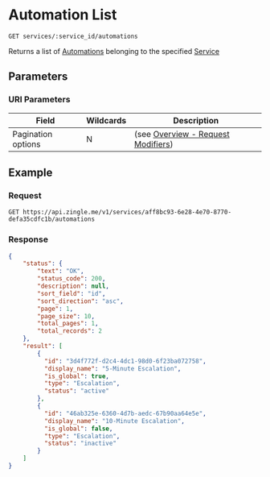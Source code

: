 # Automation List

    GET services/:service_id/automations
    
Returns a list of [Automations] belonging to the specified [Service]

## Parameters
### URI Parameters
Field | Wildcards | Description
--- | --- | ---
Pagination options | N | (see [Overview - Request Modifiers][])

## Example
### Request

    GET https://api.zingle.me/v1/services/aff8bc93-6e28-4e70-8770-defa35cdfc1b/automations

### Response
``` json
{
    "status": {
        "text": "OK",
        "status_code": 200,
        "description": null,
        "sort_field": "id",
        "sort_direction": "asc",
        "page": 1,
        "page_size": 10,
        "total_pages": 1,
        "total_records": 2
    },
    "result": [
        {
          "id": "3d4f772f-d2c4-4dc1-98d0-6f23ba072758",
          "display_name": "5-Minute Escalation",
          "is_global": true,
          "type": "Escalation",
          "status": "active"
        },
        {
          "id": "46ab325e-6360-4d7b-aedc-67b90aa64e5e",
          "display_name": "10-Minute Escalation",
          "is_global": false,
          "type": "Escalation",
          "status": "inactive"
        } 
    ]
}
```

[Overview - Request Modifiers]: /README.md#request-modifiers
[Automations]: README.md
[Service]: /services/README.md